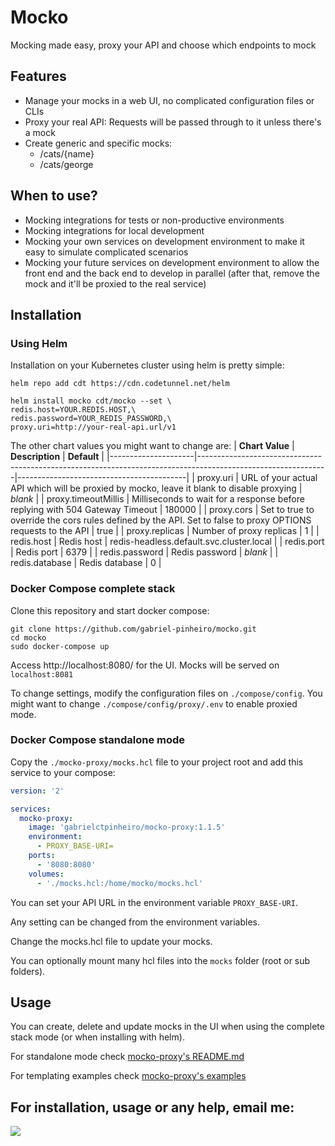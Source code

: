 # Mocko
Mocking made easy, proxy your API and choose which endpoints to mock

## Features
- Manage your mocks in a web UI, no complicated configuration files or CLIs
- Proxy your real API: Requests will be passed through to it unless there's a mock
- Create generic and specific mocks:
    - /cats/{name}
    - /cats/george

## When to use?
- Mocking integrations for tests or non-productive environments
- Mocking integrations for local development
- Mocking your own services on development environment to make it easy to simulate
complicated scenarios
- Mocking your future services on development environment to allow the front end and
the back end to develop in parallel (after that, remove the mock and it'll be proxied
to the real service) 

## Installation
### Using Helm
Installation on your Kubernetes cluster using helm is pretty simple:
```
helm repo add cdt https://cdn.codetunnel.net/helm

helm install mocko cdt/mocko --set \
redis.host=YOUR.REDIS.HOST,\
redis.password=YOUR_REDIS_PASSWORD,\
proxy.uri=http://your-real-api.url/v1
```
The other chart values you might want to change are:
| **Chart Value**     | **Description**                                                                                              | **Default**                              |
|---------------------|--------------------------------------------------------------------------------------------------------------|------------------------------------------|
| proxy.uri           | URL of your actual API which will be proxied by mocko, leave it blank to disable proxying                    | _blank_                                  |
| proxy.timeoutMillis | Milliseconds to wait for a response before replying with 504 Gateway Timeout                                 | 180000                                   |
| proxy.cors          | Set to true to override the cors rules defined by the API. Set to false to proxy OPTIONS requests to the API | true                                     |
| proxy.replicas      | Number of proxy replicas                                                                                     | 1                                        |
| redis.host          | Redis host                                                                                                   | redis-headless.default.svc.cluster.local |
| redis.port          | Redis port                                                                                                   | 6379                                     |
| redis.password      | Redis password                                                                                               | _blank_                                  |
| redis.database      | Redis database                                                                                               | 0                                        |

### Docker Compose complete stack
Clone this repository and start docker compose:
```
git clone https://github.com/gabriel-pinheiro/mocko.git
cd mocko
sudo docker-compose up
```

Access http://localhost:8080/ for the UI. Mocks will be served on `localhost:8081`

To change settings, modify the configuration files on `./compose/config`. You might want to change
`./compose/config/proxy/.env` to enable proxied mode.

### Docker Compose standalone mode
Copy the `./mocko-proxy/mocks.hcl` file to your project root and add this service to your compose:
```yaml
version: '2'

services:
  mocko-proxy:
    image: 'gabrielctpinheiro/mocko-proxy:1.1.5'
    environment:
      - PROXY_BASE-URI=
    ports:
      - '8080:8080'
    volumes:
      - './mocks.hcl:/home/mocko/mocks.hcl'
```
You can set your API URL in the environment variable `PROXY_BASE-URI`.

Any setting can be changed from the environment variables.

Change the mocks.hcl file to update your mocks.

You can optionally mount many hcl files into the `mocks` folder (root or sub folders).


## Usage
You can create, delete and update mocks in the UI when using the complete stack
mode (or when installing with helm).

For standalone mode check
[mocko-proxy's README.md](https://github.com/gabriel-pinheiro/mocko/blob/master/mocko-proxy/README.md)

For templating examples check
[mocko-proxy's examples](https://github.com/gabriel-pinheiro/mocko/tree/master/mocko-proxy/examples)

## For installation, usage or any help, email me:
![](https://cdn.codetunnel.net/gabrielpinheiro/email.png)
